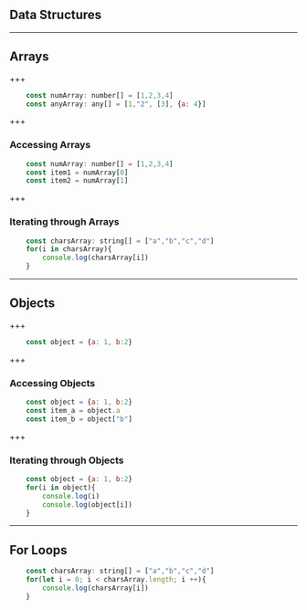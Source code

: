 ## Data Structures

---

## Arrays

+++

```js
    const numArray: number[] = [1,2,3,4]
    const anyArray: any[] = [1,"2", [3], {a: 4}]
```

+++

### Accessing Arrays
```js
    const numArray: number[] = [1,2,3,4]
    const item1 = numArray[0]
    const item2 = numArray[1]
```

+++

### Iterating through Arrays
```js
    const charsArray: string[] = ["a","b","c","d"]
    for(i in charsArray){
        console.log(charsArray[i])
    }
```

---

## Objects

+++

```js
    const object = {a: 1, b:2}
```

+++

### Accessing Objects

```js
    const object = {a: 1, b:2}
    const item_a = object.a
    const item_b = object["b"]
```

+++

### Iterating through Objects
```js
    const object = {a: 1, b:2}
    for(i in object){
        console.log(i)
        console.log(object[i])
    }
```

---

## For Loops
```js
    const charsArray: string[] = ["a","b","c","d"]
    for(let i = 0; i < charsArray.length; i ++){
        console.log(charsArray[i])
    }
```
